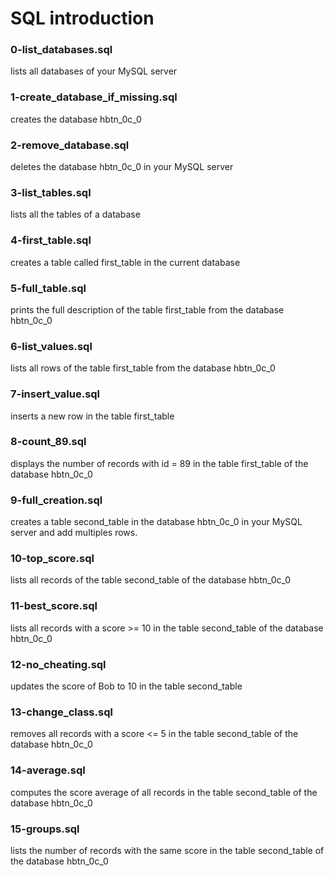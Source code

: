 # SQL introduction
### 0-list_databases.sql
lists all databases of your MySQL server
### 1-create_database_if_missing.sql
creates the database hbtn_0c_0
### 2-remove_database.sql
deletes the database hbtn_0c_0 in your MySQL server
### 3-list_tables.sql
lists all the tables of a database
### 4-first_table.sql
creates a table called first_table in the current database
### 5-full_table.sql
prints the full description of the table first_table from the database hbtn_0c_0
### 6-list_values.sql
lists all rows of the table first_table from the database hbtn_0c_0
### 7-insert_value.sql
inserts a new row in the table first_table
### 8-count_89.sql
displays the number of records with id = 89 in the table first_table of the database hbtn_0c_0
### 9-full_creation.sql
creates a table second_table in the database hbtn_0c_0 in your MySQL server and add multiples rows.
### 10-top_score.sql
lists all records of the table second_table of the database hbtn_0c_0
### 11-best_score.sql
lists all records with a score >= 10 in the table second_table of the database hbtn_0c_0
### 12-no_cheating.sql
updates the score of Bob to 10 in the table second_table
### 13-change_class.sql
removes all records with a score <= 5 in the table second_table of the database hbtn_0c_0
### 14-average.sql
computes the score average of all records in the table second_table of the database hbtn_0c_0
### 15-groups.sql
lists the number of records with the same score in the table second_table of the database hbtn_0c_0
